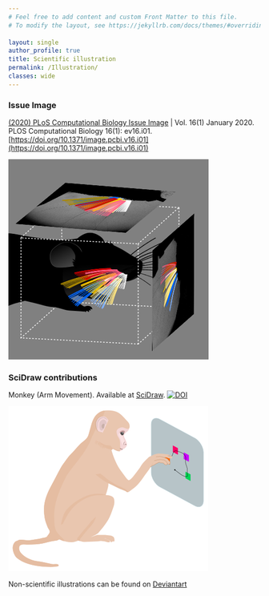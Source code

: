 ```yaml
---
# Feel free to add content and custom Front Matter to this file.
# To modify the layout, see https://jekyllrb.com/docs/themes/#overriding-theme-defaults

layout: single
author_profile: true
title: Scientific illustration
permalink: /Illustration/
classes: wide
---
```




### Issue Image

[(2020) PLoS Computational Biology Issue Image](https://journals.plos.org/ploscompbiol/issue?id=10.1371/issue.pcbi.v16.i01) | Vol. 16(1) January 2020. PLOS Computational Biology 16(1): ev16.i01. [https://doi.org/10.1371/image.pcbi.v16.i01](https://doi.org/10.1371/image.pcbi.v16.i01)


![](./assets/images/cover_figure.png)

### SciDraw contributions

Monkey (Arm Movement). Available at [SciDraw](https://scidraw.io/drawing/445). [![DOI](https://zenodo.org/badge/DOI/10.5281/zenodo.4662738.svg)](https://doi.org/10.5281/zenodo.4662738)

![Monkey](./assets/images/Monkey.png)

Non-scientific illustrations can be found on [Deviantart](https://www.deviantart.com/andreacolins/gallery)
